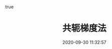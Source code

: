 ---
title: 共轭梯度法
draft: true
math: true
date: 2020-09-30 11:32:57
cover: images/featureimages/13.jpg
summary: 机器学习课程笔记
tags: [机器学习,算法]
categories: ["机器学习"]
---